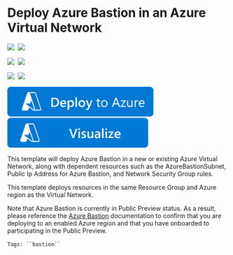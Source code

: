 # Deploy Azure Bastion in an Azure Virtual Network

<IMG SRC="https://azurequickstartsservice.blob.core.windows.net/badges/101-azure-bastion-nsg/PublicLastTestDate.svg" />&nbsp;
<IMG SRC="https://azurequickstartsservice.blob.core.windows.net/badges/101-azure-bastion-nsg/PublicDeployment.svg" />&nbsp;

<IMG SRC="https://azurequickstartsservice.blob.core.windows.net/badges/101-azure-bastion-nsg/FairfaxLastTestDate.svg" />&nbsp;
<IMG SRC="https://azurequickstartsservice.blob.core.windows.net/badges/101-azure-bastion-nsg/FairfaxDeployment.svg" />&nbsp;

<IMG SRC="https://azurequickstartsservice.blob.core.windows.net/badges/101-azure-bastion-nsg/BestPracticeResult.svg" />&nbsp;
<IMG SRC="https://azurequickstartsservice.blob.core.windows.net/badges/101-azure-bastion-nsg/CredScanResult.svg" />&nbsp;

<a href="https://portal.azure.com/#create/Microsoft.Template/uri/https%3A%2F%2Fraw.githubusercontent.com%2FAzure%2Fazure-quickstart-templates%2Fmaster%2F101-azure-bastion-nsg%2Fazuredeploy.json" target="_blank">
<img src="https://raw.githubusercontent.com/Azure/azure-quickstart-templates/master/1-CONTRIBUTION-GUIDE/images/deploytoazure.svg"/>
</a>
<a href="http://armviz.io/#/?load=https%3A%2F%2Fraw.githubusercontent.com%2FAzure%2Fazure-quickstart-templates%2Fmaster%2F101-azure-bastion-nsg%2Fazuredeploy.json" target="_blank">
<img src="https://raw.githubusercontent.com/Azure/azure-quickstart-templates/master/1-CONTRIBUTION-GUIDE/images/visualizebutton.svg"/>
</a>

This template will deploy Azure Bastion in a new or existing Azure Virtual Network, along with dependent resources such as the AzureBastionSubnet, Public Ip Address for Azure Bastion, and Network Security Group rules.

This template deploys resources in the same Resource Group and Azure region as the Virtual Network.

Note that Azure Bastion is currently in Public Preview status.  As a result, please reference the <a href="https://docs.microsoft.com/en-us/azure/bastion/bastion-overview" target="_blank">Azure Bastion</a> documentation to confirm that you are deploying to an enabled Azure region and that you have onboarded to participating in the Public Preview.

```
Tags: ``bastion``
